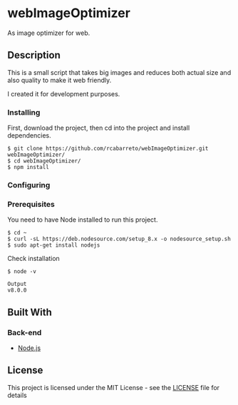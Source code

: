 # webImageOptimizer #

As image optimizer for web.

## Description

This is a small script that takes big images and reduces both actual size and also quality to make it web friendly.

I created it for development purposes. 

### Installing

First, download the project, then cd into the project and install dependencies.

```
$ git clone https://github.com/rcabarreto/webImageOptimizer.git webImageOptimizer/
$ cd webImageOptimizer/
$ npm install
```


### Configuring



### Prerequisites

You need to have Node installed to run this project.

```
$ cd ~
$ curl -sL https://deb.nodesource.com/setup_8.x -o nodesource_setup.sh
$ sudo apt-get install nodejs
```

Check installation

```
$ node -v
```

```
Output
v8.0.0
```


## Built With

### Back-end
* [Node.js](https://nodejs.org/en/about/)

## License

This project is licensed under the MIT License - see the [LICENSE](LICENSE) file for details